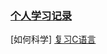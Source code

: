 ### [个人学习记录](https://docs.qq.com/sheet/DSW1YcE1aaHhGaUVZ?tab=BB08J2)

[如何科学]
[复习C语言](./预学习/复习C语言/ex0-18/README.md)
